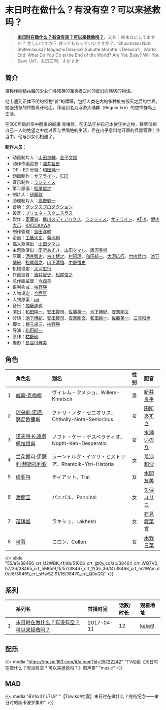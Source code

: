 # 末日时在做什么？有没有空？可以来拯救吗？


> <u>**[末日时在做什么？有没有空？可以来拯救吗？](https://bgm.tv/subject/185943)**</u>，又名：終末なにしてますか？ 忙しいですか？ 救ってもらっていいですか？、Shuumatsu Nani Shitemasuka? Isogashii Desuka? Sukutte Moratte Ii Desuka?、World End: What Do You Do at the End of the World? Are You Busy? Will You Save Us?、末日三问、すかすか

## 简介

被称作妖精兵器的少女们与残存的准勇者之间的虚幻而痛切的物语。

地上遭到正体不明的怪物“兽”的蹂躏，包括人类在内的多种族被毁灭之后的世界。
勉强残存的种族离开地面，移居到名为浮游大陆群（Regulu Ere）的空中群岛上生活。

在500年后的空中醒来的威廉·克梅修，在无法守护自己本欲守护之物，甚至仅剩自己一人的绝望之中度过着与世隔绝的生活，但在出乎意料地开展的兵器管理工作当中，他与少女们相遇了。

**制作人员：**
- 动画制片人：[山田良輔](https://bgm.tv/person/43102)、[金子文雄](https://bgm.tv/person/41931)
- 动作作画监督：[酒井智史](https://bgm.tv/person/21200)
- OP・ED 分镜：[和田純一](https://bgm.tv/person/16237)
- 动画制作：[サテライト](https://bgm.tv/person/811)、[C2C](https://bgm.tv/person/12875)
- 音乐制作：[ランティス](https://bgm.tv/person/57)
- 第二原画：[松尾信之](https://bgm.tv/person/32403)
- 制片人：[伊藤敦](https://bgm.tv/person/666)
- 助理制片人：[高野健一](https://bgm.tv/person/42731)
- 音响：[ダックスプロダクション](https://bgm.tv/person/6092)
- 设定：[ブリュネ・スタニスラス](https://bgm.tv/person/13483)
- 製作：[斎藤滋](https://bgm.tv/person/2030)、[角川メディアハウス](https://bgm.tv/person/3699)、[ランティス](https://bgm.tv/person/57)、[サテライト](https://bgm.tv/person/811)、[AT-X](https://bgm.tv/person/230)、[堀内大示](https://bgm.tv/person/18956)、[KADOKAWA](https://bgm.tv/person/19306)
- 制作管理：[島田洋輔](https://bgm.tv/person/43091)
- 企画：[工藤大丈](https://bgm.tv/person/18957)、[菊池剛](https://bgm.tv/person/34847)
- 插入歌演出：[山田タマル](https://bgm.tv/person/31713)
- 主题歌演出：[田所あずさ](https://bgm.tv/person/10601)、[山田タマル](https://bgm.tv/person/31713)、[唐沢美帆](https://bgm.tv/person/11243)
- 原画：[酒井智史](https://bgm.tv/person/21200)、[古川博之](https://bgm.tv/person/12811)、[村田理](https://bgm.tv/person/37916)、[和田純一](https://bgm.tv/person/16237)、[大河広行](https://bgm.tv/person/3095)、[竹内哲也](https://bgm.tv/person/3047)、[池下博紀](https://bgm.tv/person/23476)、[松尾信之](https://bgm.tv/person/32403)、[山下清悟](https://bgm.tv/person/12148)、[中野悟史](https://bgm.tv/person/12480)
- 机械设定：[大河広行](https://bgm.tv/person/3095)
- 作画监督：[酒井智史](https://bgm.tv/person/21200)、[松尾信之](https://bgm.tv/person/32403)
- 总作画监督：[今西亨](https://bgm.tv/person/22590)
- 系列构成：[枯野瑛](https://bgm.tv/person/25149)
- 人物设定：[今西亨](https://bgm.tv/person/22590)
- 人物原案：[ue](https://bgm.tv/person/31748)
- 音乐：[加藤達也](https://bgm.tv/person/7663)
- 演出：[和田純一](https://bgm.tv/person/16237)、[安田賢司](https://bgm.tv/person/3462)、[佐藤英一](https://bgm.tv/person/2014)、[池下博紀](https://bgm.tv/person/23476)、[安斎剛文](https://bgm.tv/person/12750)
- 分镜：[池下博紀](https://bgm.tv/person/23476)、[安田賢司](https://bgm.tv/person/3462)、[安斎剛文](https://bgm.tv/person/12750)、[和田純一](https://bgm.tv/person/16237)、[佐藤英一](https://bgm.tv/person/2014)、[三浦和也](https://bgm.tv/person/12689)
- 脚本：[根元歳三](https://bgm.tv/person/2661)、[枯野瑛](https://bgm.tv/person/25149)
- 导演：[和田純一](https://bgm.tv/person/16237)
- 原作：[枯野瑛](https://bgm.tv/person/25149)
- 摄影：[長谷川麻美](https://bgm.tv/person/59214)

## 角色

|     |   角色名   |   别名  | 性别 |  配音  |
|:--- |:------  |:----      |:---  |:--   |
| 1 | [威廉·克梅修](https://bgm.tv/character/38466) | ヴィレム・クメシュ、Willem-Kmetsch | 男 | [新井良平](https://bgm.tv/person/2822) |
| 2 | [珂朵莉·诺塔·瑟尼欧里斯](https://bgm.tv/character/51006) | クトリ・ノタ・セニオリス、Chtholly-Nota-Seniorious | 女 | [田所あずさ](https://bgm.tv/person/10601) |
| 3 | [诺夫特·K·迪斯佩拉提奥](https://bgm.tv/character/38464) | ノフト・ケー・デスペラティオ、Nopht-Keh-Desperatio | 女 | [水瀬いのり](https://bgm.tv/person/10868) |
| 4 | [兰朵露可·伊瑟利·赫斯托利亚](https://bgm.tv/character/38465) | ラーントルク・イツリ・ヒストリア、Rhantolk-Ytri-Historia | 女 | [荒浪和沙](https://bgm.tv/person/5050) |
| 5 | [缇亚特](https://bgm.tv/character/38467) | ティアット、Tiat | 女 | [水間友美](https://bgm.tv/person/27558) |
| 6 | [潘丽宝](https://bgm.tv/character/38468) | パニバル、Pannibal | 女 | [久保ユリカ](https://bgm.tv/person/9270) |
| 7 | [菈琪旭](https://bgm.tv/character/38469) | ラキシュ、Lakhesh | 女 | [石見舞菜香](https://bgm.tv/person/27559) |
| 8 | [可蓉](https://bgm.tv/character/38470) | コロン、Collon | 女 | [木野日菜](https://bgm.tv/person/19643) |

{{< slide "55/a5/38466_crt_U2WBK,4f/db/51006_crt_jjz0y,cd/ac/38464_crt_WQ7V0,b7/26/38465_crt_hM6n9,fb/57/38467_crt_1Y3ls,36/f4/38468_crt_m2WAm,d0/e8/38469_crt_sHwSZ,91/f6/38470_crt_Q0oQQ" >}}

## 系列

|     | 系列名                  | 首播时间       | 话数/时长 | 观看地址                                                    |
| :-- | :------------------- | :--------- | :---- | :------------------------------------------------------ |
| 1   |[末日时在做什么？有没有空？可以来拯救吗？](https://bgm.tv/subject/185943)| 2017-04-11 | 12    | [keke9](https://www.keke9.app/play/22078-4-162468.html) |

## 配乐

{{< media "https://music.163.com/#/album?id=35722242"
"TV动画《末日时在做什么？有没有空？可以来拯救吗？》原声带"
"music" >}}
## MAD

{{< media  "BV1ix411L7L9"
"【Towiko/哈露】末日时在做什么？完结纪念——末日时的斯卡波罗集市"  >}}
